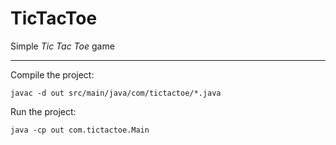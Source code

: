 # TicTacToe

Simple *Tic Tac Toe* game

---

Compile the project:

    javac -d out src/main/java/com/tictactoe/*.java

Run the project: 

    java -cp out com.tictactoe.Main
